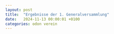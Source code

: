 ```yaml
---
layout: post
title:  "Ergebnisse der 1. Generalversammlung"
date:   2024-11-13 00:00:01 +0100
categories: odon verein
---
```



